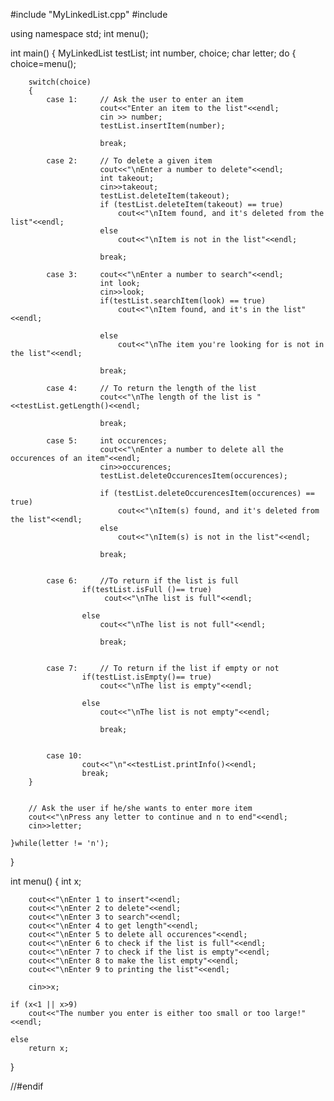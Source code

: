 #include "MyLinkedList.cpp"
#include <iostream>

using namespace std;
int menu();

int main()
{
    MyLinkedList<int> testList;
    int number, choice;
    char letter;
    do
    {
        choice=menu();

        switch(choice)
        {
            case 1:     // Ask the user to enter an item
                        cout<<"Enter an item to the list"<<endl;
                        cin >> number;
                        testList.insertItem(number);

                        break;

            case 2:     // To delete a given item
                        cout<<"\nEnter a number to delete"<<endl;
                        int takeout;
                        cin>>takeout;
                        testList.deleteItem(takeout);
                        if (testList.deleteItem(takeout) == true)
                            cout<<"\nItem found, and it's deleted from the list"<<endl;
                        else
                            cout<<"\nItem is not in the list"<<endl;

                        break;

            case 3:     cout<<"\nEnter a number to search"<<endl;
                        int look;
                        cin>>look;
                        if(testList.searchItem(look) == true)
                            cout<<"\nItem found, and it's in the list"<<endl;

                        else
                            cout<<"\nThe item you're looking for is not in the list"<<endl;

                        break;

            case 4:     // To return the length of the list
                        cout<<"\nThe length of the list is " <<testList.getLength()<<endl;

                        break;

            case 5:     int occurences;
                        cout<<"\nEnter a number to delete all the occurences of an item"<<endl;
                        cin>>occurences;
                        testList.deleteOccurencesItem(occurences);

                        if (testList.deleteOccurencesItem(occurences) == true)
                            cout<<"\nItem(s) found, and it's deleted from the list"<<endl;
                        else
                            cout<<"\nItem(s) is not in the list"<<endl;

                        break;


            case 6:     //To return if the list is full
                    if(testList.isFull ()== true)
                         cout<<"\nThe list is full"<<endl;

                    else
                        cout<<"\nThe list is not full"<<endl;

                        break;


            case 7:     // To return if the list if empty or not
                    if(testList.isEmpty()== true)
                        cout<<"\nThe list is empty"<<endl;

                    else
                        cout<<"\nThe list is not empty"<<endl;

                        break;


            case 10:
                    cout<<"\n"<<testList.printInfo()<<endl;
                    break;
        }


        // Ask the user if he/she wants to enter more item
        cout<<"\nPress any letter to continue and n to end"<<endl;
        cin>>letter;

    }while(letter != 'n');






}

int menu()
{
    int x;

        cout<<"\nEnter 1 to insert"<<endl;
        cout<<"\nEnter 2 to delete"<<endl;
        cout<<"\nEnter 3 to search"<<endl;
        cout<<"\nEnter 4 to get length"<<endl;
        cout<<"\nEnter 5 to delete all occurences"<<endl;
        cout<<"\nEnter 6 to check if the list is full"<<endl;
        cout<<"\nEnter 7 to check if the list is empty"<<endl;
        cout<<"\nEnter 8 to make the list empty"<<endl;
        cout<<"\nEnter 9 to printing the list"<<endl;

        cin>>x;

    if (x<1 || x>9)
        cout<<"The number you enter is either too small or too large!"<<endl;

    else
        return x;

}

//#endif
